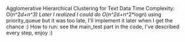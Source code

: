 Agglomerative Hierarchical Clustering for Text Data
Time Complexity: O(n^2*d+n^3)
Later I realized I could do O(n^2*d+n^2*logn) using priority_queue but it was too late, I'll implement it later when I get the chance :)
How to run: see the main_test part in the code, I've described every step, enjoy :)
